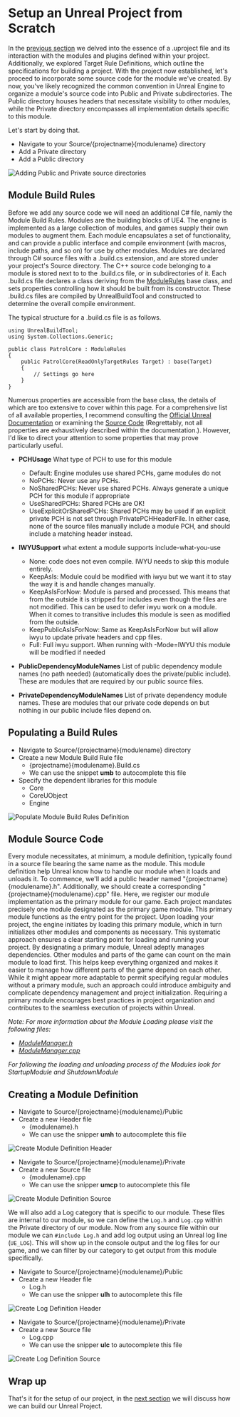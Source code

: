 # Setup an Unreal Project from Scratch

In the [previous section](./creating_unreal_project_from_scratch.md) we delved into the essence of a .uproject file and its interaction with the modules and plugins defined within your project. Additionally, we explored Target Rule Definitions, which outline the specifications for building a project. With the project now established, let's proceed to incorporate some source code for the module we've created. By now, you've likely recognized the common convention in Unreal Engine to organize a module's source code into Public and Private subdirectories. The Public directory houses headers that necessitate visibility to other modules, while the Private directory encompasses all implementation details specific to this module.

Let's start by doing that.

- Navigate to your Source/{projectname}{modulename} directory
- Add a Private directory
- Add a Public directory

![Adding Public and Private source directories](./resources/adding-public-private-directory.png)

## Module Build Rules

Before we add any source code we will need an additional C# file, namly the Module Build Rules. Modules are the building blocks of UE4. The engine is implemented as a large collection of modules, and games supply their own modules to augment them. Each module encapsulates a set of functionality, and can provide a public interface and compile environment (with macros, include paths, and so on) for use by other modules. Modules are declared through C# source files with a .build.cs extension, and are stored under your project's Source directory. The C++ source code belonging to a module is stored next to to the .build.cs file, or in subdirectories of it. Each .build.cs file declares a class deriving from the [ModuleRules](https://github.com/EpicGames/UnrealEngine/blob/release/Engine/Source/Programs/UnrealBuildTool/Configuration/ModuleRules.cs) base class, and sets properties controlling how it should be built from its constructor. These .build.cs files are compiled by UnrealBuildTool and constructed to determine the overall compile environment.

The typical structure for a .build.cs file is as follows.

```Csharp
using UnrealBuildTool;
using System.Collections.Generic;

public class PatrolCore : ModuleRules
{
    public PatrolCore(ReadOnlyTargetRules Target) : base(Target)
    {
        // Settings go here
    }
}
```

Numerous properties are accessible from the base class, the details of which are too extensive to cover within this page. For a comprehensive list of all available properties, I recommend consulting the [Official Unreal Documentation](https://docs.unrealengine.com/4.27/en-US/ProductionPipelines/BuildTools/UnrealBuildTool/ModuleFiles/) or examining the [Source Code](https://github.com/EpicGames/UnrealEngine/blob/release/Engine/Source/Programs/UnrealBuildTool/Configuration/ModuleRules.cs) (Regrettably, not all properties are exhaustively described within the documentation.). However, I'd like to direct your attention to some properties that may prove particularly useful.

- **PCHUsage** What type of PCH to use for this module
    - Default: Engine modules use shared PCHs, game modules do not
    - NoPCHs: Never use any PCHs.
    - NoSharedPCHs: Never use shared PCHs.  Always generate a unique PCH for this module if appropriate
    - UseSharedPCHs: Shared PCHs are OK!
    - UseExplicitOrSharedPCHs: Shared PCHs may be used if an explicit private PCH is not set through PrivatePCHHeaderFile. In either case, none of the source files manually include a module PCH, and should include a matching header instead.

- **IWYUSupport** what extent a module supports include-what-you-use
    - None: code does not even compile. IWYU needs to skip this module entirely.
    - KeepAsIs: Module could be modified with iwyu but we want it to stay the way it is and handle changes manually.
    - KeepAsIsForNow: Module is parsed and processed. This means that from the outside it is stripped for includes even though the files are not modified. This can be used to defer iwyu work on a module. When it comes to transitive includes this module is seen as modified from the outside.
    - KeepPublicAsIsForNow: Same as KeepAsIsForNow but will allow iwyu to update private headers and cpp files.
    - Full: Full iwyu support. When running with -Mode=IWYU this module will be modified if needed

- **PublicDependencyModuleNames** List of public dependency module names (no path needed) (automatically does the private/public include). These are modules that are required by our public source files.
- **PrivateDependencyModuleNames** List of private dependency module names.  These are modules that our private code depends on but nothing in our public include files depend on.

## Populating a Build Rules

- Navigate to Source/{projectname}{modulename} directory
- Create a new Module Build Rule file
    - {projectname}{modulename}.Build.cs
    - We can use the snippet **umb** to autocomplete this file
- Specify the dependent libraries for this module
    - Core
    - CoreUObject
    - Engine

![Populate Module Build Rules Definition](./resources/populate-module-build-rules-definition.png)

## Module Source Code

Every module necessitates, at minimum, a module definition, typically found in a source file bearing the same name as the module. This module definition help Unreal know how to handle our module when it loads and unloads it. To commence, we'll add a public header named "{projectname}{modulename}.h". Additionally, we should create a corresponding "{projectname}{modulename}.cpp" file. Here, we register our module implementation as the primary module for our game. Each project mandates precisely one module designated as the primary game module. This primary module functions as the entry point for the project. Upon loading your project, the engine initiates by loading this primary module, which in turn initializes other modules and components as necessary. This systematic approach ensures a clear starting point for loading and running your project. By designating a primary module, Unreal adeptly manages dependencies. Other modules and parts of the game can count on the main module to load first. This helps keep everything organized and makes it easier to manage how different parts of the game depend on each other. While it might appear more adaptable to permit specifying regular modules without a primary module, such an approach could introduce ambiguity and complicate dependency management and project initialization. Requiring a primary module encourages best practices in project organization and contributes to the seamless execution of projects within Unreal.

*Note:* 
*For more information about the Module Loading please visit the following files:*
- *[ModuleManager.h](https://github.com/EpicGames/UnrealEngine/blob/release/Engine/Source/Runtime/Core/Public/Modules/ModuleManager.h)*
- *[ModuleManager.cpp](https://github.com/EpicGames/UnrealEngine/blob/release/Engine/Source/Runtime/Core/Private/Modules/ModuleManager.cpp)*

*For following the loading and unloading process of the Modules look for StartupModule and ShutdownModule*

## Creating a Module Definition

- Navigate to Source/{projectname}{modulename}/Public
- Create a new Header file
    - {modulename}.h
    - We can use the snipper **umh** to autocomplete this file

![Create Module Definition Header](./resources/create-module-definition-header.png)

- Navigate to Source/{projectname}{modulename}/Private
- Create a new Source file
    - {modulename}.cpp
    - We can use the snipper **umcp** to autocomplete this file

![Create Module Definition Source](./resources/create-module-definition-source.png)

We will also add a Log category that is specific to our module. These files are internal to our module, so we can define the `Log.h` and `Log.cpp` within the Private directory of our module. Now from any source file within our module we can `#include Log.h` and add log output using an Unreal log line (`UE_LOG`). This will show up in the console output and the log files for our game, and we can filter by our category to get output from this module specifically.

- Navigate to Source/{projectname}{modulename}/Public
- Create a new Header file
    - Log.h
    - We can use the snipper **ulh** to autocomplete this file

![Create Log Definition Header](./resources/create-log-definition-header.png)

- Navigate to Source/{projectname}{modulename}/Private
- Create a new Source file
    - Log.cpp
    - We can use the snipper **ulc** to autocomplete this file

![Create Log Definition Source](./resources/create-log-definition-source.png)

## Wrap up

That's it for the setup of our project, in the [next section](./building_unreal_project_from_scratch.md) we will discuss how we can build our Unreal Project. 